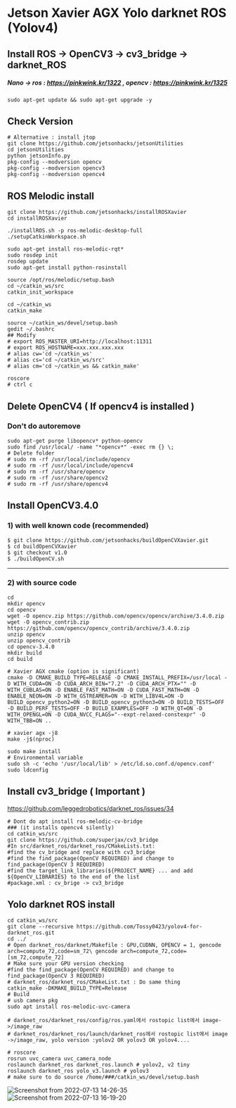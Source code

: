 # Jetson Xavier AGX Yolo darknet ROS (Yolov4)
## Install ROS -> OpenCV3 -> cv3_bridge -> darknet_ROS 
##### Nano -> ros : https://pinkwink.kr/1322 , opencv : https://pinkwink.kr/1325
```
sudo apt-get update && sudo apt-get upgrade -y
```
## Check Version
```
# Alternative : install jtop
git clone https://github.com/jetsonhacks/jetsonUtilities
cd jetsonUtilities
python jetsonInfo.py
pkg-config --modversion opencv
pkg-config --modversion opencv3
pkg-config --modversion opencv4
```
## ROS Melodic install
```
git clone https://github.com/jetsonhacks/installROSXavier
cd installROSXavier

./installROS.sh -p ros-melodic-desktop-full
./setupCatkinWorkspace.sh

sudo apt-get install ros-melodic-rqt*
sudo rosdep init
rosdep update
sudo apt-get install python-rosinstall

source /opt/ros/melodic/setup.bash
cd ~/catkin_ws/src
catkin_init_workspace

cd ~/catkin_ws
catkin_make

source ~/catkin_ws/devel/setup.bash
gedit ~/.bashrc
## Modify
# export ROS_MASTER_URI=http://localhost:11311
# export ROS_HOSTNAME=xxx.xxx.xxx.xxx
# alias cw='cd ~/catkin_ws'
# alias cs='cd ~/catkin_ws/src'
# alias cm='cd ~/catkin_ws && catkin_make'

roscore
# ctrl c
```
## Delete OpenCV4 ( If opencv4 is installed )
### Don't do autoremove
```
sudo apt-get purge libopencv* python-opencv
sudo find /usr/local/ -name "*opencv*" -exec rm {} \;
# Delete folder
# sudo rm -rf /usr/local/include/opencv
# sudo rm -rf /usr/local/include/opencv4
# sudo rm -rf /usr/share/opencv
# sudo rm -rf /usr/share/opencv2
# sudo rm -rf /usr/share/opencv4
```
## Install OpenCV3.4.0
### 1) with well known code (recommended)
```
$ git clone https://github.com/jetsonhacks/buildOpenCVXavier.git
$ cd buildOpenCVXavier
$ git checkout v1.0
$ ./buildOpenCV.sh
```
___________________________

### 2) with source code
```
cd
mkdir opencv
cd opencv
wget -O opencv.zip https://github.com/opencv/opencv/archive/3.4.0.zip
wget -O opencv_contrib.zip https://github.com/opencv/opencv_contrib/archive/3.4.0.zip
unzip opencv
unzip opencv_contrib
cd opencv-3.4.0
mkdir build
cd build
```
```
# Xavier AGX cmake (option is significant)
cmake -D CMAKE_BUILD_TYPE=RELEASE -D CMAKE_INSTALL_PREFIX=/usr/local -D WITH_CUDA=ON -D CUDA_ARCH_BIN="7.2" -D CUDA_ARCH_PTX="" -D WITH_CUBLAS=ON -D ENABLE_FAST_MATH=ON -D CUDA_FAST_MATH=ON -D ENABLE_NEON=ON -D WITH_GSTREAMER=ON -D WITH_LIBV4L=ON -D BUILD_opencv_python2=ON -D BUILD_opencv_python3=ON -D BUILD_TESTS=OFF -D BUILD_PERF_TESTS=OFF -D BUILD_EXAMPLES=OFF -D WITH_QT=ON -D WITH_OPENGL=ON -D CUDA_NVCC_FLAGS="--expt-relaxed-constexpr" -D WITH_TBB=ON ..

```
```
# xavier agx -j8
make -j$(nproc)
```
```
sudo make install
# Environmental variable 
sudo sh -c 'echo '/usr/local/lib' > /etc/ld.so.conf.d/opencv.conf'
sudo ldconfig
```
## Install cv3_bridge ( Important )
https://github.com/leggedrobotics/darknet_ros/issues/34

```
# Dont do apt install ros-melodic-cv-bridge 
### (it installs opencv4 silently)
cd catkin_ws/src
git clone https://github.com/superjax/cv3_bridge
#In src/darknet_ros/darknet_ros/CMakeLists.txt:
#find the cv_bridge and replace with cv3_bridge
#find the find_package(OpenCV REQUIRED) and change to find_package(OpenCV 3 REQUIRED)
#find the target_link_libraries(${PROJECT_NAME} ... and add ${OpenCV_LIBRARIES} to the end of the list
#package.xml : cv_brige -> cv3_bridge

```
## Yolo darknet ROS install
```
cd catkin_ws/src
git clone --recursive https://github.com/Tossy0423/yolov4-for-darknet_ros.git
cd ../
# Open darknet_ros/darknet/Makefile : GPU,CUDNN, OPENCV = 1, gencode arch=compute_72,code=sm_72\ gencode arch=compute_72,code=[sm_72,compute_72] 
# Make sure your GPU version checking 
#find the find_package(OpenCV REQUIRED) and change to find_package(OpenCV 3 REQUIRED)
# darknet_ros/darknet_ros/CMakeList.txt : Do same thing
catkin_make -DKMAKE_BUILD_TYPE=Release
# Build
# usb camera pkg
sudo apt install ros-melodic-uvc-camera 

# darknet_ros/darknet_ros/config/ros.yaml에서 rostopic list에서 image->/image_raw
# darknet_ros/darknet_ros/launch/darknet_ros에서 rostopic list에서 image ->/image_raw, yolo version :yolov2 OR yolov3 OR yolov4....

# roscore
rosrun uvc_camera uvc_camera_node
roslaunch darknet_ros darknet_ros.launch # yolov2, v2 tiny  
roslaunch darknet_ros yolo_v3.launch # yolov3 
# make sure to do source /home/###/catkin_ws/devel/setup.bash 
```
![Screenshot from 2022-07-13 14-26-35](https://user-images.githubusercontent.com/88171531/178666386-5acb53a7-7d59-4e19-8eeb-dc845d8df9db.png)
![Screenshot from 2022-07-13 16-19-20](https://user-images.githubusercontent.com/88171531/178674569-31422ff5-a134-4291-a55c-901f63630688.png)

